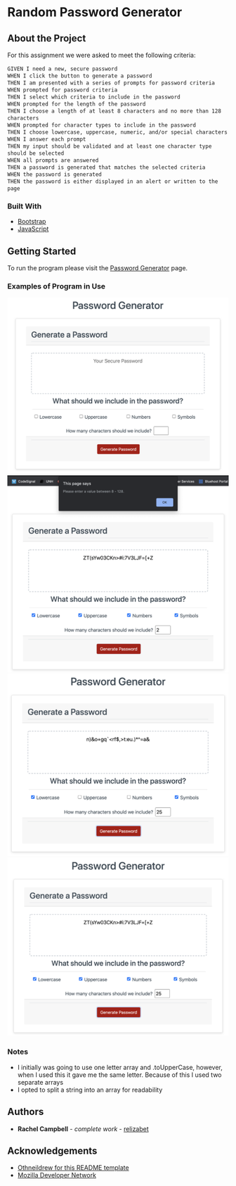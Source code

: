 # Random Password Generator

## About the Project

For this assignment we were asked to meet the following criteria:

    GIVEN I need a new, secure password
    WHEN I click the button to generate a password
    THEN I am presented with a series of prompts for password criteria
    WHEN prompted for password criteria
    THEN I select which criteria to include in the password
    WHEN prompted for the length of the password
    THEN I choose a length of at least 8 characters and no more than 128 characters
    WHEN prompted for character types to include in the password
    THEN I choose lowercase, uppercase, numeric, and/or special characters
    WHEN I answer each prompt
    THEN my input should be validated and at least one character type should be selected
    WHEN all prompts are answered
    THEN a password is generated that matches the selected criteria
    WHEN the password is generated
    THEN the password is either displayed in an alert or written to the page

### Built With

- <a href="https://getbootstrap.com/">Bootstrap</a>
- <a href="https://developer.mozilla.org/en-US/docs/Web/javascript">JavaScript</a>

## Getting Started

To run the program please visit the <a href="https://relizabet.github.io/Random_Password_Gen/">Password Generator</a> page.

### Examples of Program in Use

![Password Generator](Assets/screenshot1.png)
![Not Working](Assets/screenshot_notworking.png)
![Working With Some Checks](Assets/checkedworking.png)
![Working With All Checks](Assets/allworking.png)

### Notes

- I initially was going to use one letter array and .toUpperCase, however, when I used this it gave me the same letter. Because of this I used two separate arrays
- I opted to split a string into an array for readability

## Authors

- **Rachel Campbell** - _complete work_ - [relizabet](https://github.com/relizabet)

## Acknowledgements

- <a href="https://github.com/othneildrew/Best-README-Template">Othneildrew for this README template</a>
- <a href="https://developer.mozilla.org/en-US/">Mozilla Developer Network</a>
